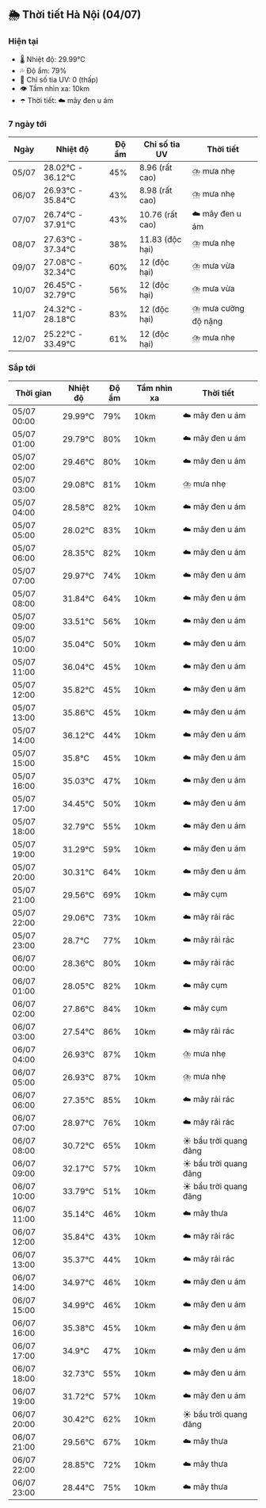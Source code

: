 ## 🌦️ Thời tiết Hà Nội (04/07)

### Hiện tại

- 🌡️ Nhiệt độ: 29.99℃
- 💦 Độ ẩm: 79%
- 🌟 Chỉ số tia UV: 0 (thấp)
- 👁️ Tầm nhìn xa: 10km
- ☂️ Thời tiết: ☁️ mây đen u ám

### 7 ngày tới

| Ngày | Nhiệt độ | Độ ẩm | Chỉ số tia UV | Thời tiết |
| --- | --- | --- | --- | --- |
| 05/07 | 28.02℃ - 36.12℃ | 45% | 8.96 (rất cao) | ⛈️ mưa nhẹ |
| 06/07 | 26.93℃ - 35.84℃ | 43% | 8.98 (rất cao) | ⛈️ mưa nhẹ |
| 07/07 | 26.74℃ - 37.91℃ | 43% | 10.76 (rất cao) | ☁️ mây đen u ám |
| 08/07 | 27.63℃ - 37.34℃ | 38% | 11.83 (độc hại) | ⛈️ mưa nhẹ |
| 09/07 | 27.08℃ - 32.34℃ | 60% | 12 (độc hại) | ⛈️ mưa vừa |
| 10/07 | 26.45℃ - 32.79℃ | 56% | 12 (độc hại) | ⛈️ mưa vừa |
| 11/07 | 24.32℃ - 28.18℃ | 83% | 12 (độc hại) | ⛈️ mưa cường độ nặng |
| 12/07 | 25.22℃ - 33.49℃ | 61% | 12 (độc hại) | ⛈️ mưa nhẹ |

### Sắp tới

| Thời gian | Nhiệt độ | Độ ẩm | Tầm nhìn xa | Thời tiết |
| --- | --- | --- | --- | --- |
| 05/07 00:00 | 29.99℃ | 79% | 10km | ☁️ mây đen u ám |
| 05/07 01:00 | 29.79℃ | 80% | 10km | ☁️ mây đen u ám |
| 05/07 02:00 | 29.46℃ | 80% | 10km | ☁️ mây đen u ám |
| 05/07 03:00 | 29.08℃ | 81% | 10km | ⛈️ mưa nhẹ |
| 05/07 04:00 | 28.58℃ | 82% | 10km | ☁️ mây đen u ám |
| 05/07 05:00 | 28.02℃ | 83% | 10km | ☁️ mây đen u ám |
| 05/07 06:00 | 28.35℃ | 82% | 10km | ☁️ mây đen u ám |
| 05/07 07:00 | 29.97℃ | 74% | 10km | ☁️ mây đen u ám |
| 05/07 08:00 | 31.84℃ | 64% | 10km | ☁️ mây đen u ám |
| 05/07 09:00 | 33.51℃ | 56% | 10km | ☁️ mây đen u ám |
| 05/07 10:00 | 35.04℃ | 50% | 10km | ☁️ mây đen u ám |
| 05/07 11:00 | 36.04℃ | 45% | 10km | ☁️ mây đen u ám |
| 05/07 12:00 | 35.82℃ | 45% | 10km | ☁️ mây đen u ám |
| 05/07 13:00 | 35.86℃ | 45% | 10km | ☁️ mây đen u ám |
| 05/07 14:00 | 36.12℃ | 44% | 10km | ☁️ mây đen u ám |
| 05/07 15:00 | 35.8℃ | 45% | 10km | ☁️ mây đen u ám |
| 05/07 16:00 | 35.03℃ | 47% | 10km | ☁️ mây đen u ám |
| 05/07 17:00 | 34.45℃ | 50% | 10km | ☁️ mây đen u ám |
| 05/07 18:00 | 32.79℃ | 55% | 10km | ☁️ mây đen u ám |
| 05/07 19:00 | 31.29℃ | 59% | 10km | ☁️ mây đen u ám |
| 05/07 20:00 | 30.31℃ | 64% | 10km | ☁️ mây đen u ám |
| 05/07 21:00 | 29.56℃ | 69% | 10km | ☁️ mây cụm |
| 05/07 22:00 | 29.06℃ | 73% | 10km | ☁️ mây rải rác |
| 05/07 23:00 | 28.7℃ | 77% | 10km | ☁️ mây rải rác |
| 06/07 00:00 | 28.36℃ | 80% | 10km | ☁️ mây rải rác |
| 06/07 01:00 | 28.05℃ | 82% | 10km | ☁️ mây cụm |
| 06/07 02:00 | 27.86℃ | 84% | 10km | ☁️ mây cụm |
| 06/07 03:00 | 27.54℃ | 86% | 10km | ☁️ mây rải rác |
| 06/07 04:00 | 26.93℃ | 87% | 10km | ⛈️ mưa nhẹ |
| 06/07 05:00 | 26.93℃ | 87% | 10km | ⛈️ mưa nhẹ |
| 06/07 06:00 | 27.35℃ | 85% | 10km | ☁️ mây rải rác |
| 06/07 07:00 | 28.97℃ | 76% | 10km | ☁️ mây rải rác |
| 06/07 08:00 | 30.72℃ | 65% | 10km | ☀️ bầu trời quang đãng |
| 06/07 09:00 | 32.17℃ | 57% | 10km | ☀️ bầu trời quang đãng |
| 06/07 10:00 | 33.79℃ | 51% | 10km | ☀️ bầu trời quang đãng |
| 06/07 11:00 | 35.14℃ | 46% | 10km | ☁️ mây thưa |
| 06/07 12:00 | 35.84℃ | 43% | 10km | ☁️ mây rải rác |
| 06/07 13:00 | 35.37℃ | 44% | 10km | ☁️ mây rải rác |
| 06/07 14:00 | 34.97℃ | 46% | 10km | ☁️ mây đen u ám |
| 06/07 15:00 | 34.99℃ | 46% | 10km | ☁️ mây đen u ám |
| 06/07 16:00 | 35.38℃ | 45% | 10km | ☁️ mây đen u ám |
| 06/07 17:00 | 34.9℃ | 47% | 10km | ☁️ mây đen u ám |
| 06/07 18:00 | 32.73℃ | 55% | 10km | ☁️ mây đen u ám |
| 06/07 19:00 | 31.72℃ | 57% | 10km | ☁️ mây đen u ám |
| 06/07 20:00 | 30.42℃ | 62% | 10km | ☀️ bầu trời quang đãng |
| 06/07 21:00 | 29.56℃ | 67% | 10km | ☁️ mây thưa |
| 06/07 22:00 | 28.85℃ | 72% | 10km | ☁️ mây thưa |
| 06/07 23:00 | 28.44℃ | 75% | 10km | ☁️ mây thưa |
